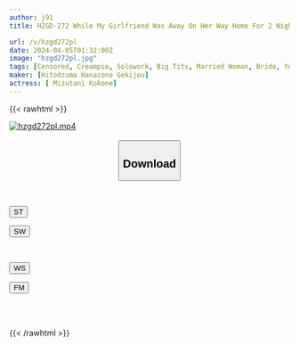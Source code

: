 ```yaml
---
author: j91
title: HZGD-272 While My Girlfriend Was Away On Her Way Home For 2 Nights And 3 Days...A Secret Sex Diary Where She Indulged In Aphrodisiac Sex With Her Best Friend And Ex-girlfriend's Married Woman. Kokone Mizutani.

url: /v/hzgd272pl
date: 2024-04-05T01:32:00Z
image: "hzgd272pl.jpg"
tags: [Censored, Creampie, Solowork, Big Tits, Married Woman, Bride, Young Wife, Affair, Drama, Cuckold	]
maker: [Hitodzuma Hanazono Gekijou]
actress: [ Mizutani Kokone]
---
```



{{< rawhtml >}}

<div class="video" data-videoid="Vz2D7MMxw0UK8Dk">
    <a href="javascript:;">
        <img src="/v/hzgd272pl/hzgd272pl.jpg" width="WIDTH" height="HEIGHT" alt="hzgd272pl.mp4" loading="lazy">
    </a>
</div>

<script type="text/javascript" src="https://j91.asia/asset/on-demand-st.js"></script>

<br>
  <link rel="stylesheet" href="https://j91.asia/asset/bs5.css">
  
  <center>
  <button class="btn btn-primary" type="button" data-bs-toggle="collapse" data-bs-target=".multi-collapse" aria-expanded="false" aria-controls="multiCollapseExample1 multiCollapseExample2"><h2>Download</h2></button></center>
</p>
<div class="row">
  <div class="col">
    <div class="collapse multi-collapse" id="multiCollapseExample1">
      <div class="card card-body">
	      	      <br>
<div class="buttons">  
<p><a href="https://streamtape.to/v/Vz2D7MMxw0UK8Dk" target="_blank"><button class="btn-hover color-3"><i class="fa fa-download"></i> ST</button></a></p>
<p><a href="https://asnwish.com/omnp3t55gran" target="_blank"><button class="btn-hover color-2"><i class="fa fa-download"></i> SW</button></a></p></div>
    </div>
  </div>
</div>
  <div class="col">
    <div class="collapse multi-collapse" id="multiCollapseExample2">
      <div class="card card-body">
	      <br>
<div class="buttons">
<p><a href="javascript:;"><button class="btn-hover color-9"><i class="fa fa-download"></i> WS</button></a></p>
<p><a href="javascript:;"><button class="btn-hover color-8"><i class="fa fa-download"></i> FM</button></a></p></div>
<br><br>
      </div>
    </div>
  </div>
</div>

{{< /rawhtml >}}